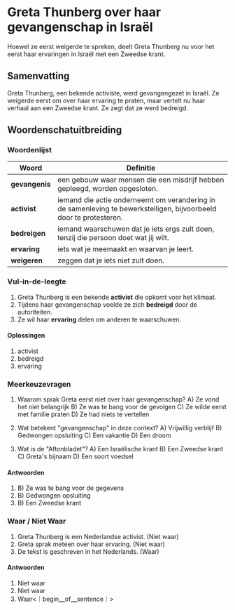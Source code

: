 # Greta Thunberg over haar gevangenschap in Israël

Hoewel ze eerst weigerde te spreken, deelt Greta Thunberg nu voor het eerst haar ervaringen in Israël met een Zweedse krant. 

## Samenvatting
Greta Thunberg, een bekende activiste, werd gevangengezet in Israël. Ze weigerde eerst om over haar ervaring te praten, maar vertelt nu haar verhaal aan een Zweedse krant. Ze zegt dat ze werd bedreigd.

## Woordenschatuitbreiding

### Woordenlijst
| Woord | Definitie |
|-------|-----------|
| **gevangenis** | een gebouw waar mensen die een misdrijf hebben gepleegd, worden opgesloten. |
| **activist** | iemand die actie onderneemt om verandering in de samenleving te bewerkstelligen, bijvoorbeeld door te protesteren. |
| **bedreigen** | iemand waarschuwen dat je iets ergs zult doen, tenzij die persoon doet wat jij wilt. |
| **ervaring** | iets wat je meemaakt en waarvan je leert. |
| **weigeren** | zeggen dat je iets niet zult doen. |

### Vul-in-de-leegte
1. Greta Thunberg is een bekende **activist** die opkomt voor het klimaat.
2. Tijdens haar gevangenschap voelde ze zich **bedreigd** door de autoriteiten.
3. Ze wil haar **ervaring** delen om anderen te waarschuwen.

#### Oplossingen
1. activist
2. bedreigd
3. ervaring

### Meerkeuzevragen
1. Waarom sprak Greta eerst niet over haar gevangenschap?
A) Ze vond het niet belangrijk
B) Ze was te bang voor de gevolgen
C) Ze wilde eerst met familie praten
D) Ze had niets te vertellen

2. Wat betekent "gevangenschap" in deze context?
A) Vrijwillig verblijf
B) Gedwongen opsluiting
C) Een vakantie
D) Een droom

3. Wat is de "Aftonbladet"?
A) Een Israëlische krant
B) Een Zweedse krant
C) Greta's bijnaam
D) Een soort voedsel

#### Antwoorden
1. B) Ze was te bang voor de gegevens
2. B) Gedwongen opsluiting
3. B) Een Zweedse krant

### Waar / Niet Waar
1. Greta Thunberg is een Nederlandse activist. (Niet waar)
2. Greta sprak meteen over haar ervaring. (Niet waar)
3. De tekst is geschreven in het Nederlands. (Waar)

#### Antwoorden
1. Niet waar
2. Niet waar
3. Waar<｜begin▁of▁sentence｜>